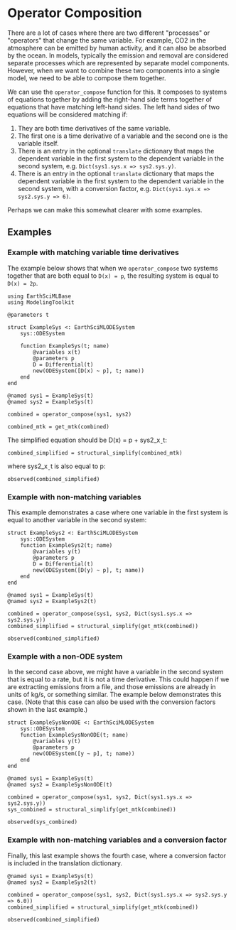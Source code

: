 # Operator Composition

There are a lot of cases where there are two different "processes" or "operators" that change the same variable. 
For example, CO2 in the atmosphere can be emitted by human activity, and it can also be absorbed by the ocean.
In models, typically the emission and removal are considered separate processes which are represented by separate
model components.
However, when we want to combine these two components into a single model, we need to be able to compose them together.

We can use the `operator_compose` function for this. It composes to systems of equations together by adding the right-hand side terms together of equations that have matching left-hand sides.
The left hand sides of two equations will be considered matching if:

1. They are both time derivatives of the same variable.
2. The first one is a time derivative of a variable and the second one is the variable itself.
3. There is an entry in the optional `translate` dictionary that maps the dependent variable in the first system to the dependent variable in the second system, e.g. `Dict(sys1.sys.x => sys2.sys.y)`.
4. There is an entry in the optional `translate` dictionary that maps the dependent variable in the first system to the dependent variable in the second system, with a conversion factor, e.g. `Dict(sys1.sys.x => sys2.sys.y => 6)`.

Perhaps we can make this somewhat clearer with some examples.

## Examples

### Example with matching variable time derivatives

The example below shows that when we `operator_compose` two systems together that are both equal to `D(x) = p`, the resulting system is equal to `D(x) = 2p`.

```@example operator_compose
using EarthSciMLBase
using ModelingToolkit

@parameters t

struct ExampleSys <: EarthSciMLODESystem
    sys::ODESystem

    function ExampleSys(t; name)
        @variables x(t)
        @parameters p
        D = Differential(t)
        new(ODESystem([D(x) ~ p], t; name))
    end
end

@named sys1 = ExampleSys(t)
@named sys2 = ExampleSys(t)

combined = operator_compose(sys1, sys2)

combined_mtk = get_mtk(combined)
```

The simplified equation should be D(x) = p + sys2_xˍt:
```@example operator_compose
combined_simplified = structural_simplify(combined_mtk)
```

 where sys2_xˍt is also equal to p:
```@example operator_compose
observed(combined_simplified)
```

### Example with non-matching variables

This example demonstrates a case where one variable in the first system is equal to another variable in the second system:


```@example operator_compose
struct ExampleSys2 <: EarthSciMLODESystem
    sys::ODESystem
    function ExampleSys2(t; name)
        @variables y(t)
        @parameters p
        D = Differential(t)
        new(ODESystem([D(y) ~ p], t; name))
    end
end

@named sys1 = ExampleSys(t)
@named sys2 = ExampleSys2(t)

combined = operator_compose(sys1, sys2, Dict(sys1.sys.x => sys2.sys.y))
combined_simplified = structural_simplify(get_mtk(combined))
```

```@example operator_compose
observed(combined_simplified)
```

### Example with a non-ODE system

In the second case above, we might have a variable in the second system that is equal to a rate, but it is not a time derivative.
This could happen if we are extracting emissions from a file, and those emissions are already in units of kg/s, or something similar. The example below demonstrates this case. 
(Note that this case can also be used with the conversion factors shown in the last example.)

```@example operator_compose
struct ExampleSysNonODE <: EarthSciMLODESystem
    sys::ODESystem
    function ExampleSysNonODE(t; name)
        @variables y(t)
        @parameters p
        new(ODESystem([y ~ p], t; name))
    end
end

@named sys1 = ExampleSys(t)
@named sys2 = ExampleSysNonODE(t)

combined = operator_compose(sys1, sys2, Dict(sys1.sys.x => sys2.sys.y))
sys_combined = structural_simplify(get_mtk(combined))
```

```@example operator_compose
observed(sys_combined)
```

### Example with non-matching variables and a conversion factor

Finally, this last example shows the fourth case, where a conversion factor is included in the translation dictionary.

```@example operator_compose
@named sys1 = ExampleSys(t)
@named sys2 = ExampleSys2(t)

combined = operator_compose(sys1, sys2, Dict(sys1.sys.x => sys2.sys.y => 6.0))
combined_simplified = structural_simplify(get_mtk(combined))
```

```@example operator_compose
observed(combined_simplified)
```
